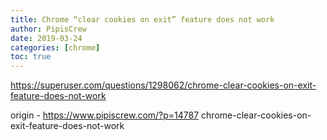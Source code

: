 ```yaml
---
title: Chrome “clear cookies on exit” feature does not work
author: PipisCrew
date: 2019-03-24
categories: [chrome]
toc: true
---
```


https://superuser.com/questions/1298062/chrome-clear-cookies-on-exit-feature-does-not-work

origin - https://www.pipiscrew.com/?p=14787 chrome-clear-cookies-on-exit-feature-does-not-work
